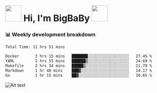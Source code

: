 <!-- Title -->
<h1>
    <img src="https://media.tenor.com/TlyRveJkgo4AAAAi/cloud-cloud-strife.gif" width="50"/>
    Hi, I'm BigBaBy
    <img src="https://media.tenor.com/TlyRveJkgo4AAAAi/cloud-cloud-strife.gif" width="50"/>
</h1>

<h3> 📊 Weekly development breakdown </h3>
<!-- waka-readme-stats -->

<!--START_SECTION:waka-->

```txt
Total Time: 11 hrs 51 mins

Docker       3 hrs 15 mins   ███████░░░░░░░░░░░░░░░░░░   27.45 %
YAML         2 hrs 55 mins   ██████▒░░░░░░░░░░░░░░░░░░   24.69 %
Makefile     2 hrs 34 mins   █████▒░░░░░░░░░░░░░░░░░░░   21.79 %
Markdown     1 hr 40 mins    ███▓░░░░░░░░░░░░░░░░░░░░░   14.17 %
Go           1 hr 15 mins    ██▓░░░░░░░░░░░░░░░░░░░░░░   10.65 %
```

<!--END_SECTION:waka-->

![Alt text](https://spotify-recently-played-readme.vercel.app/api?user=21b7yx6vkj66csord5swswvza&count=10&width=1000)
